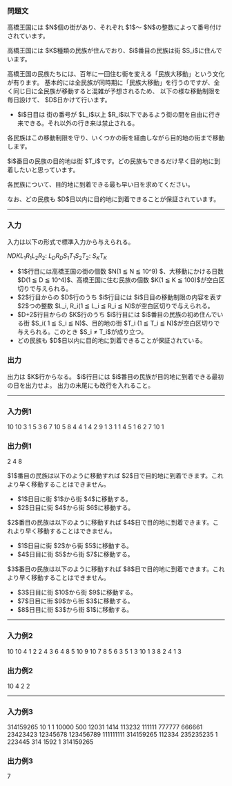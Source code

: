 
<div>

<div>

<div>

<section>

### **問題文**

<p>
高橋王国には $N$個の街があり、それぞれ $1$～ $N$の整数によって番号付けされています。
</p>

<p>
高橋王国には $K$種類の民族が住んでおり、$i$番目の民族は街 $S_i$に住んでいます。
</p>

<p>
高橋王国の民族たちには、百年に一回住む街を変える「民族大移動」という文化が有ります。
基本的には全民族が同時期に「民族大移動」を行うのですが、全く同じ日に全民族が移動すると混雑が予想されるため、 以下の様な移動制限を毎日設けて、 $D$日かけて行います。
</p>

<ul>

<li>
$i$日目は 街の番号が $L_i$以上 $R_i$以下であるよう街の間を自由に行き来できる。それ以外の行き来は禁止される。
</li>

</ul>

<p>
各民族はこの移動制限を守り、いくつかの街を経由しながら目的地の街まで移動します。
</p>

<p>
$i$番目の民族の目的地は街 $T_i$です。どの民族もできるだけ早く目的地に到着したいと思っています。
</p>

<p>
各民族について、目的地に到着できる最も早い日を求めてください。
</p>

<p>
なお、どの民族も $D$日以内に目的地に到着できることが保証されています。
</p>

</section>

</div>

---

<div>

<div>

<section>

### **入力**

<p>
入力は以下の形式で標準入力から与えられる。
</p>

<div>

$N$$D$$K$$L_1$$R_1$$L_2$$R_2$:
$L_D$$R_D$$S_1$$T_1$$S_2$$T_2$:
$S_K$$T_K$
</div>

<ul>

<li>
$1$行目には高橋王国の街の個数 $N(1 ≦ N ≦ 10^9) $、大移動にかける日数 $D(1 ≦ D ≦ 10^4)$、高橋王国に住む民族の個数 $K(1 ≦ K ≦ 100)$が空白区切りで与えられる。
</li>

<li>
$2$行目からの $D$行のうち $i$行目には $i$日目の移動制限の内容を表す $2$つの整数 $L_i, R_i(1 ≦ L_i ≦ R_i ≦ N)$が空白区切りで与えられる。
</li>

<li>
$D+2$行目からの $K$行のうち $i$行目には $i$番目の民族の初め住んでいる街 $S_i( 1 ≦ S_i ≦ N)$、目的地の街 $T_i (1 ≦ T_i ≦ N)$が空白区切りで与えられる。このとき $S_i ≠ T_i$が成り立つ。
</li>

<li>
どの民族も $D$日以内に目的地に到着できることが保証されている。
</li>

</ul>

</section>

</div>

<div>

<section>

### **出力**

<p>
出力は $K$行からなる。
$i$行目には $i$番目の民族が目的地に到着できる最初の日を出力せよ。
出力の末尾にも改行を入れること。
</p>

</section>

</div>

</div>

---

<div>

<section>

### **入力例1**

<div>

10 10 3
1 5
3 6
7 10
5 8
4 4
1 4
2 9
1 3
1 1
4 5
1 6
2 7
10 1

</div>

</section>

</div>

<div>

<section>

### **出力例1**

<div>

2
4
8

</div>

<p>
$1$番目の民族は以下のように移動すれば $2$日で目的地に到着できます。これより早く移動することはできません。
</p>

<ul>

<li>
$1$日目に街 $1$から街 $4$に移動する。
</li>

<li>
$2$日目に街 $4$から街 $6$に移動する。
</li>

</ul>

<p>
$2$番目の民族は以下のように移動すれば $4$日で目的地に到着できます。これより早く移動することはできません。
</p>

<ul>

<li>
$1$日目に街 $2$から街 $5$に移動する。
</li>

<li>
$4$日目に街 $5$から街 $7$に移動する。
</li>

</ul>

<p>
$3$番目の民族は以下のように移動すれば $8$日で目的地に到着できます。これより早く移動することはできません。
</p>

<ul>

<li>
$3$日目に街 $10$から街 $9$に移動する。
</li>

<li>
$7$日目に街 $9$から街 $3$に移動する。
</li>

<li>
$8$日目に街 $3$から街 $1$に移動する。
</li>

</ul>

</section>

</div>

---

<div>

<section>

### **入力例2**

<div>

10 10 4
1 2
2 4
3 6
4 8
5 10
9 10
7 8
5 6
3 5
1 3
10 1
3 8
2 4
1 3

</div>

</section>

</div>

<div>

<section>

### **出力例2**

<div>

10
4
2
2

</div>

</section>

</div>

---

<div>

<section>

### **入力例3**

<div>

314159265 10 1
1 10000
500 12031
1414 113232
111111 777777
666661 23423423
12345678 123456789
111111111 314159265
112334 235235235
1 223445
314 1592
1 314159265

</div>

</section>

</div>

<div>

<section>

### **出力例3**

<div>

7

</div>

</section>

</div>

</div>

</div>
